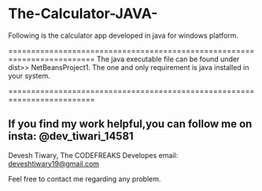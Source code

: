 # The-Calculator-JAVA-
Following is the calculator app developed in java for windows platform.

=========================================================================
The java executable file can be found under dist>> NetBeansProject1.
The one and only requirement is java installed in your system.

=========================================================================

If you find my work helpful,you can follow me on insta: @dev_tiwari_14581
--------------------------------------------------------------------------

Devesh Tiwary,
The CODEFREAKS Developes
email: deveshtiwary19@gmail.com

Feel free to contact me regarding any problem.
